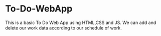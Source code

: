 # To-Do-WebApp
This is a basic To Do Web App using HTML,CSS and JS. We can add and delete our work data according to our schedule of work.
